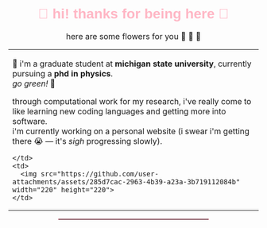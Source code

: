 <div align="center">

<h1 style="color:#ffb7c5; font-family: Verdana, sans-serif;">🌸 hi! thanks for being here 🌸</h1>

<p style="font-size:16px;">  
here are some flowers for you 🌸 🌺 🌷  
</p>
</div>

<div align="center">

<table>
  <tr>
    <td>

👋 i'm a graduate student at **michigan state university**, currently pursuing a **phd in physics**.  
_go green!_ 🌿  

through computational work for my research, i've really come to like learning new coding languages and getting more into software.  
i'm currently working on a personal website (i swear i'm getting there 😭 — it's *sigh* progressing slowly).

    </td>
    <td>
      <img src="https://github.com/user-attachments/assets/285d7cac-2963-4b39-a23a-3b719112084b" width="220" height="220">
    </td>
  </tr>
</table>

<hr style="width:60%; border: 1px solid #ffb7c5;">

</div>
<!--
**singhp99/singhp99** is a ✨ _special_ ✨ repository because its `README.md` (this file) appears on your GitHub profile.

Here are some ideas to get you started:

- 🔭 I’m currently working on ...
- 🌱 I’m currently learning ...
- 👯 I’m looking to collaborate on ...
- 🤔 I’m looking for help with ...
- 💬 Ask me about ...
- 📫 How to reach me: ...
- 😄 Pronouns: ...
- ⚡ Fun fact: ...
-->
